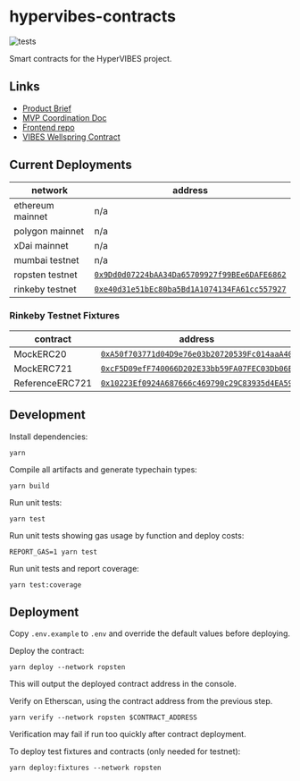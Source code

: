 # hypervibes-contracts

![tests](https://github.com/R-Group-Devs/hypervibes-contracts/actions/workflows/run-tests.yml/badge.svg)

Smart contracts for the HyperVIBES project.

## Links

* [Product Brief](https://docs.google.com/document/d/1NvztqdMAyLERTPuX5uHSnq8f5G0YVRaxNsq5UaXhQEw/edit?usp=sharing)
* [MVP Coordination Doc](https://docs.google.com/document/d/1dpMlzGeO4XfD6gBQoaTTXO2NxCCfA0hDYlTinJjCsfQ/edit?usp=sharing)
* [Frontend repo](https://github.com/R-Group-Devs/hypervibes-frontend)
* [VIBES Wellspring Contract](https://github.com/sickvibes/vibes-contracts/blob/main/contracts/NFTTokenFaucetV3.sol)

## Current Deployments

| network | address |
| --- | --- |
| ethereum mainnet | n/a
| polygon mainnet | n/a
| xDai mainnet | n/a
| mumbai testnet | n/a
| ropsten testnet | [`0x9Dd0d07224bAA34Da65709927f99BEe6DAFE6862`](https://ropsten.etherscan.io/address/0x9Dd0d07224bAA34Da65709927f99BEe6DAFE6862)
| rinkeby testnet | [`0xe40d31e51bEc80ba5Bd1A1074134FA61cc557927`](https://rinkeby.etherscan.io/address/0xe40d31e51bEc80ba5Bd1A1074134FA61cc557927)

### Rinkeby Testnet Fixtures

| contract | address |
| --- | --- |
| MockERC20 | [`0xA50f703771d04D9e76e03b20720539Fc014aaA40`](https://rinkeby.etherscan.io/address/0xA50f703771d04D9e76e03b20720539Fc014aaA40)
| MockERC721 | [`0xcF5D09efF740066D202E33bb59FA07FEC03Db06E`](https://rinkeby.etherscan.io/address/0xcF5D09efF740066D202E33bb59FA07FEC03Db06E)
| ReferenceERC721 | [`0x10223Ef0924A687666c469790c29C83935d4EA59`](https://rinkeby.etherscan.io/address/0x10223Ef0924A687666c469790c29C83935d4EA59)

## Development

Install dependencies:

```
yarn
```

Compile all artifacts and generate typechain types:

```
yarn build
```

Run unit tests:

```
yarn test
```

Run unit tests showing gas usage by function and deploy costs:

```
REPORT_GAS=1 yarn test
```

Run unit tests and report coverage:

```
yarn test:coverage
```


## Deployment

Copy `.env.example` to `.env` and override the default values before deploying.

Deploy the contract:

```
yarn deploy --network ropsten
```

This will output the deployed contract address in the console.

Verify on Etherscan, using the contract address from the previous step.

```
yarn verify --network ropsten $CONTRACT_ADDRESS
```

Verification may fail if run too quickly after contract deployment.

To deploy test fixtures and contracts (only needed for testnet):

```
yarn deploy:fixtures --network ropsten
```
